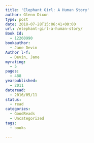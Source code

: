 ```yaml
---
title: 'Elephant Girl: A Human Story'
author: Glenn Dixon
type: post
date: 2018-07-28T15:06:41+00:00
url: /elephant-girl-a-human-story/
Book Id:
  - 12260990
bookauthor:
  - Jane Devin
Author l-f:
  - Devin, Jane
myrating:
  - 5
pages:
  - 488
yearpublished:
  - 2011
dateread:
  - 2016/05/11
status:
  - read
categories:
  - GoodReads
  - Uncategorized
tags:
  - books

---
```

